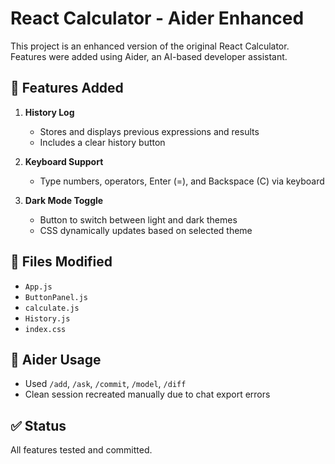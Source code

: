 # React Calculator - Aider Enhanced

This project is an enhanced version of the original React Calculator. Features were added using Aider, an AI-based developer assistant.

## 🔧 Features Added
1. **History Log**
   - Stores and displays previous expressions and results
   - Includes a clear history button

2. **Keyboard Support**
   - Type numbers, operators, Enter (=), and Backspace (C) via keyboard

3. **Dark Mode Toggle**
   - Button to switch between light and dark themes
   - CSS dynamically updates based on selected theme

## 📂 Files Modified
- `App.js`
- `ButtonPanel.js`
- `calculate.js`
- `History.js`
- `index.css`

## 🤖 Aider Usage
- Used `/add`, `/ask`, `/commit`, `/model`, `/diff`
- Clean session recreated manually due to chat export errors

## ✅ Status
All features tested and committed.